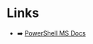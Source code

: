 # Links

- :arrow_right: [PowerShell MS Docs](https://docs.microsoft.com/en-us/powershell/scripting/how-to-use-docs?view=powershell-7.1)
